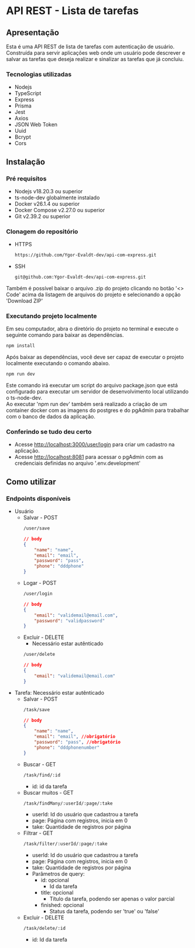 # API REST - Lista de tarefas

## Apresentação
Esta é uma API REST de lista de tarefas com autenticação de usuário. <br>
Construída para servir aplicações web onde um usuário pode descrever e salvar as tarefas que deseja realizar e sinalizar as tarefas que já concluiu.

### Tecnologias utilizadas
- Nodejs
- TypeScript
- Express
- Prisma
- Jest
- Axios
- JSON Web Token
- Uuid
- Bcrypt
- Cors

## Instalação

### Pré requisítos
- Nodejs v18.20.3 ou superior
- ts-node-dev globalmente instalado
- Docker v26.1.4 ou superior
- Docker Compose v2.27.0 ou superior
- Git v2.39.2 ou superior

### Clonagem do repositório
- HTTPS
    ```bash
    https://github.com/Ygor-Evaldt-dev/api-com-express.git
    ```
- SSH
    ```bash
    git@github.com:Ygor-Evaldt-dev/api-com-express.git
    ```
Também é possível baixar o arquivo .zip do projeto clicando no botão '<> Code' acima da listagem de arquivos do projeto e selecionando a opção 'Download ZIP'

### Executando projeto localmente
Em seu computador, abra o diretório do projeto no terminal e execute o seguinte comando para baixar as dependências.
```bash
npm install
```

Após baixar as dependências, você deve ser capaz de executar o projeto localmente executando o comando abaixo.
```bash
npm run dev
```
Este comando irá executar um script do arquivo package.json que está configurado para executar um servidor de desenvolvimento local utilizando o ts-node-dev. <br>
Ao executar 'npm run dev' também será realizado a criação de um container docker com as imagens do postgres e do pgAdmin para trabalhar com o banco de dados da aplicação.

### Conferindo se tudo deu certo
- Acesse [http://localhost:3000/user/login](http://localhost:3000/user/login) para criar um cadastro na aplicação.
- Acesse [http://localhost:8081](http://localhost:8081) para acessar o pgAdmin com as credenciais definidas no arquivo '.env.development'

## Como utilizar

### Endpoints disponíveis
- Usuário
    - Salvar - POST 
        ```bash
        /user/save
        ```
        ```json
        // body
        {
            "name": "name",
            "email": "email",
            "password": "pass",
            "phone": "dddphone"
        }
        ```
    - Logar - POST 
        ```bash
        /user/login
        ```
        ```json
        // body
        {
            "email": "validemail@email.com",
            "password": "validpassword"
        }
        ```
    - Excluir - DELETE
        - Necessário estar autênticado
        ```bash
        /user/delete
        ```
        ```json
        // body
        {
            "email": "validemail@email.com"
        }
        ```
- Tarefa: Necessário estar autênticado
    - Salvar - POST 
        ```bash
        /task/save
        ```
        ```json
        // body
        {
            "name": "name",
            "email": "email", //obrigatório
            "password": "pass", //obrigatório
            "phone": "dddphonenumber"
        }
        ```
    - Buscar - GET 
        ```bash
        /task/find/:id
        ```
        - id: id da tarefa
    - Buscar muitos - GET 
        ```bash
        /task/findMany/:userId/:page/:take
        ```
        - userId: Id do usuário que cadastrou a tarefa
        - page: Página com registros, inicia em 0
        - take: Quantidade de registros por página
    - Filtrar - GET 
        ```bash
        /task/filter/:userId/:page/:take
        ```
        - userId: Id do usuário que cadastrou a tarefa
        - page: Página com registros, inicia em 0
        - take: Quantidade de registros por página
        - Parâmetros de query:
            - id: opcional
                - Id da tarefa
            - title: opcional
                - Título da tarefa, podendo ser apenas o valor parcial
            - finished: opcional
                - Status da tarefa, podendo ser 'true' ou 'false'
    - Excluir - DELETE
        ```bash
        /task/delete/:id
        ```
        - id: Id da tarefa